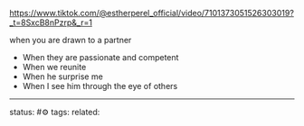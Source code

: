 
https://www.tiktok.com/@estherperel_official/video/7101373051526303019?_t=8SxcB8nPzrp&_r=1

when you are drawn to a partner
 - When they are passionate and competent
 - When we reunite
 - When he surprise me
 - When I see him through the eye of others


--- 
status: #⚙️ 
tags: 
related: 